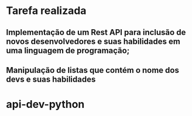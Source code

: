 # Tarefa realizada
## Implementação de um Rest API para inclusão de novos desenvolvedores e suas habilidades em uma linguagem de programação;
## Manipulação de listas que contém o nome dos devs e suas habilidades
# api-dev-python
